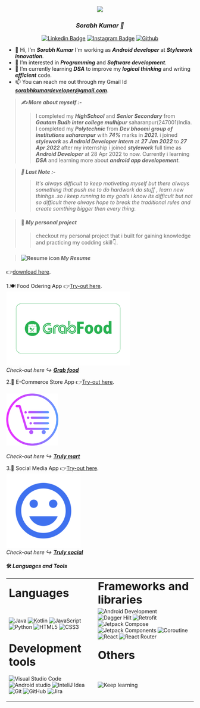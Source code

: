 <div id="header" align="center">
  <img src="https://www.puttiapps.com/services/web-development/programming/" width="200"/><br>
 <h3><i><b>Sorabh Kumar  👋</b></i></h3>
 
[![Linkedin Badge](https://img.shields.io/badge/-LinkedIn-0e76a8?style=flat-square&logo=Linkedin&logoColor=white)](https://www.linkedin.com/in/sorabhkumar-dev/)
[![Instagram Badge](https://img.shields.io/badge/-Instagram-e4405f?style=flat-square&logo=Instagram&logoColor=white)](https://www.instagram.com/this_sorabh/?hl=en)
[![Github](https://img.shields.io/github/followers/Sorabhkumar-dev?label=Follow&style=social)](https://github.com/Sorabhkumar-dev)
</div>

- 👋 Hi, I’m ***Sorabh Kumar*** I'm working as ***Android developer*** at ***Stylework innovation***.
- 👀 I’m interested in ***Programming*** and ***Software development***.
- 🌱 I’m currently learning ***DSA*** to improve my ***logical thinking*** and writing ***efficient*** code.
- 📫 You can reach me out through my Gmail Id ***sorabhkumardeveloper@gmail.com***.<br>
> ***✍️ More about myself :-***<br>
>>I completed my ***HighSchool*** and ***Senior Secondary*** from ***Gautam Budh inter college mulhipur*** saharanpur(247001)India.
I completed my ***Polytechnic*** from ***Dev bhoomi group of institutions saharanpur*** with ***74%*** marks in ***2021***.
i joined ***stylework*** as ***Android Developer intern*** at ***27 Jan 2022*** to ***27 Apr 2022*** after my internship i joined ***stylework*** full time as ***Android Developer*** at 28 Apr 2022 to now. Currently i learning ***DSA*** and learning more about ***android app developement***.

>***📒 Last Note :-*** <br>
>> *It's always difficult to keep motiveting myself but there always something that push me to do hardwork do stuff , learn new thinhgs .so i keep running to my goals i know its difficult but not so difficult there always hope to break the traditional rules and create somthing bigger then every thing.*

> #### 💼 *My personal project* <br>
>>checkout my personal project that i built for gaining knowledge and practicing my codding skill👇.<br>

> #### <img src="https://github.com/Sorabhkumar-dev/Sorabhkumar-dev/assets/96188190/d280cc0b-b159-4c49-9a67-f2c216287036" alt="Resume icon " height="40" width="40"/> *My Resume* 
👉[download here](https://drive.google.com/file/d/1sS40PpYQEgualZqrzOd_Qm2fjYIP0JY5/view?usp=drive_link).</br>


1.🍽️  Food Odering App  👉[Try-out here](https://drive.google.com/file/d/1Ift13WrC4Hiz_Q9ipGs-2s2AgnjibbWN/view?usp=drivesdk).</br>
 <img src="https://github.com/Sorabhkumar-dev/food-odering-app/blob/main/app/src/main/res/drawable/ic_grab_food.png" alt="E-Commerce Store " height="200"/></br>
*Check-out here ↪️ **[Grab food](https://github.com/Sorabhkumar-dev/food-odering-app)***</br>

2.🛒  E-Commerce Store App  👉[Try-out here](https://drive.google.com/file/d/1zDxYUWhx0HmgeGfGyDCJETA7R0fKALCo/view?usp=drivesdk).</br></br>
 <img src="https://github.com/Sorabhkumar-dev/mvvm-using-usecase-and-flow/blob/master/app/src/main/res/drawable/ic_launcher.png" alt="E-Commerce Store " height="140"/></br>
 </br>
*Check-out here ↪️ **[Truly mart](https://github.com/Sorabhkumar-dev/mvvm-using-usecase-and-flow)***</br>

3.📱  Social Media App  👉[Try-out here](https://drive.google.com/file/d/1zFj6BTBe6s_aA-wWKXp-RH19vizLLR_W/view?usp=drivesdk).</br>
 <img src="https://github.com/Sorabhkumar-dev/social-media-app/blob/master/app/src/main/ic_launcher-playstore.png" alt="Social Media App" height="200"/></br>
 *Check-out here ↪️ **[Truly social](https://github.com/Sorabhkumar-dev/social-media-app)***</br>

#### 🛠️ *Languages and Tools*

<table border="0">
 <tr>
    <td><b style="font-size:30px"> Languages </b></td>
    <td><b style="font-size:30px"> Frameworks and libraries </b></td>
 </tr>
 <tr>
    <td>
    
![Java](https://img.shields.io/badge/Java-ED8B00?style=for-the-badge&logo=java&logoColor=white)
![Kotlin](https://img.shields.io/badge/Kotlin-0095D5?&style=for-the-badge&logo=kotlin&logoColor=white)
![JavaScript](https://img.shields.io/badge/javascript-%23323330.svg?style=for-the-badge&logo=javascript&logoColor=%23F7DF1E)
![Python](https://img.shields.io/badge/python-3670A0?style=for-the-badge&logo=python&logoColor=ffdd54)
![HTML5](https://img.shields.io/badge/html5-%23E34F26.svg?style=for-the-badge&logo=html5&logoColor=white)
![CSS3](https://img.shields.io/badge/css3-%231572B6.svg?style=for-the-badge&logo=css3&logoColor=white)
    </td>
    <td>
![Android Development](https://img.shields.io/badge/Android-3DDC84?style=for-the-badge&logo=android&logoColor=white)
![Dagger Hilt](https://img.shields.io/badge/Dggaer%20hilt-DI-green)
![Retrofit](https://img.shields.io/badge/Retrofit-Api%20Call-green)
![Jetpack Compose](https://img.shields.io/badge/Jetpack%20Compose-Native%20UI-blue)
![Jetpack Components](https://img.shields.io/badge/Jetpack%20Components-Modern%20Android%20Development%20Tools-bl)
![Coroutine](https://img.shields.io/badge/Coroutines-asynchronous%20Programming-lightgrey)
![React](https://img.shields.io/badge/react-%2320232a.svg?style=for-the-badge&logo=react&logoColor=%2361DAFB)
![React Router](https://img.shields.io/badge/React_Router-CA4245?style=for-the-badge&logo=react-router&logoColor=white)
    </td>
 </tr>
  <tr>
    <td><b style="font-size:30px"> Development tools </b></td>
    <td><b style="font-size:30px"> Others </b></td>
 </tr>
  <tr >
    <td>
    
![Visual Studio Code](https://img.shields.io/badge/Visual%20Studio%20Code-0078d7.svg?style=for-the-badge&logo=visual-studio-code&logoColor=white)
![Android studio](https://img.shields.io/badge/Android_Studio-3DDC84?style=for-the-badge&logo=android-studio&logoColor=white)
![InteliJ Idea](https://img.shields.io/badge/IntelliJ_IDEA-000000.svg?style=for-the-badge&logo=intellij-idea&logoColor=white)
![Git](https://img.shields.io/badge/git-%23F05033.svg?style=for-the-badge&logo=git&logoColor=white)
![GitHub](https://img.shields.io/badge/github-%23121011.svg?style=for-the-badge&logo=github&logoColor=white)
![Jira](https://img.shields.io/badge/jira-%230A0FFF.svg?style=for-the-badge&logo=jira&logoColor=white)
    </td>
    <td>
    ![Keep learning](https://img.shields.io/badge/Maintained%3F-yes-green.svg)
    </td>
 </tr>
</table>
